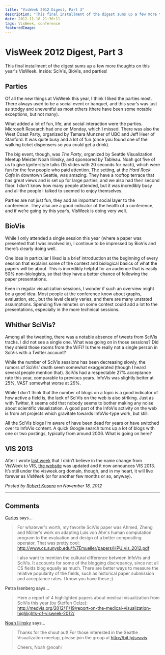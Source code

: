 ```yaml
---
title: "VisWeek 2012 Digest, Part 3"
description: "This final installment of the digest sums up a few more thoughts on this year's VisWeek. Inside: SciVis, BioVis, and parties!"
date: 2012-11-18 21:30:11
tags: VisWeek, conference
featuredImage:
---
```


# VisWeek 2012 Digest, Part 3

This final installment of the digest sums up a few more thoughts on this year's VisWeek. Inside: SciVis, BioVis, and parties!

## Parties

Of all the new things at VisWeek this year, I think I liked the parties most. There always used to be a social event or banquet, and this year’s was just as stodgy and uneventful as most others (there have been some notable exceptions, but not many).

What added a lot of fun, life, and social interaction were the parties. Microsoft Research had one on Monday, which I missed. There was also the West Coast Party, organized by Tamara Munzner of UBC and Jeff Heer of Stanford. It was quite busy and a lot of fun (once you found one of the walking ticket dispensers so you could get a drink).

The big event, though, was <em>The Party</em>, organized by Seattle Visualization Meetup Meister Noah Iliinsky, and sponsored by Tableau. Noah got five of us to give Ignite-style talks (15 slides with 20 seconds for each), which were fun for the few people who paid attention. The setting, at the <em>Hard Rock Cafe</em> in downtown Seattle, was amazing. They have a rooftop terrace that has great views and is set up for large parties, and we also had their second floor. I don’t know how many people attended, but it was incredibly busy and all the people I talked to seemed to enjoy themselves.

Parties are not just fun, they add an important social layer to the conference. They also are a good indicator of the health of a conference, and if we’re going by this year’s, VisWeek is doing very well.

## BioVis

While I only attended a single session this year (where a paper was presented that I was involved in), I continue to be impressed by BioVis and there’s clearly doing well.

One idea in particular I liked is a brief introduction at the beginning of every session that explains some of the context and biological basics of what the papers will be about. This is incredibly helpful for an audience that is easily 50% non-biologists, so that they have a better chance of following the paper presentations.

Even in regular visualization sessions, I wonder if such an overview might be a good idea. Most people at the conference know about graphs, evaluation, etc., but the level clearly varies, and there are many unstated assumptions. Spending five minutes on some context could add a lot to the presentations, especially in the more technical sessions.

## Whither SciVis?

Among all the tweeting, there was a notable absence of tweets from SciVis tracks. I did not see a single one. What was going on in those sessions? Did they shield those rooms from the WiFi? Is there really not a single person in SciVis with a Twitter account?

While the number of SciVis sessions has been decreasing slowly, the rumors of SciVis’ death seem somewhat exaggerated (though I heard several people mention that). SciVis had a respectable 27% acceptance rate this year, comparable to previous years. InfoVis was slightly better at 25%, VAST somewhat worse at 29%.

While I don’t think that the number of blogs on a topic is a good indicator of how active a field is, the lack of SciVis on the web is also striking. Just as with Twitter, it seems odd that nobody seems to bother making any noise about scientific visualization. A good part of the InfoVis activity on the web is from art projects which gravitate towards InfoVis-type work, but still.

All the SciVis blogs I’m aware of have been dead for years or have switched over to InfoVis content. A quick Google search turns up a lot of blogs with one or two postings, typically from around 2006. What is going on here?

## VIS 2013

After I wrote <a href="http://eagereyes.org/blog/2012/visweek-2012-digest-part-2">last week</a> that I didn’t believe in the name change from VisWeek to VIS, <a href="http://visweek.org">the website</a> was updated and it now announces VIS 2013. It’s still under the visweek.org domain, though, and in my heart, it will live forever as <em>VisWeek</em> (or for another few months or so, anyway).


_Posted by <a href="/about">Robert Kosara</a> on November 18, 2012_


<aside class="comments">

---
## Comments

<a href="http://cscheid.net" rel="nofollow noopener" target="_blank">Carlos</a> says…
>	For whatever's worth, my favorite SciVis paper was Ahmed, Zheng and Müller's work on adapting Luis von Ahn's human computation program to the evaluation and design of a better compositing operator. That was pretty cool: http://www.cs.sunysb.edu/%7Emueller/papers/HPU_vis_2012.pdf
>	
>	I also want to mention the cultural difference between InfoVis and SciVis. It accounts for some of the blogging discrepancy, since not all CS fields blog equally as much. There are better ways to measure the relative popularity of the fields, such as historical paper submission and acceptance rates. I know you have these ;)

Petra Isenberg says…
>	Here a report of 4 highlighted papers about medical visualization from SciVis this year (by Steffen Oelze):
>	http://medvis.org/2012/11/19/report-on-the-medical-visualization-highlights-of-visweek-2012/

<a href="http://ComplexDiagrams.com" rel="nofollow noopener" target="_blank">Noah Iliinsky</a> says…
>	Thanks for the shout out! For those interested in the Seattle Visualization meetup, please join the group at http://bit.ly/seavis
>	
>	Cheers, Noah 
>	@noahi

</aside>

